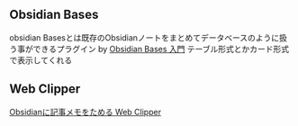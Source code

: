 

## Obsidian Bases

obsidian Basesとは既存のObsidianノートをまとめてデータベースのように扱う事ができるプラグイン by  [Obsidian Bases 入門](https://note.com/shotovim/n/n20d31913131b)
テーブル形式とかカード形式で表示してくれる

## Web Clipper

[Obsidianに記事メモをためる Web Clipper](https://zenn.dev/sh11235/articles/07bb24f98b93e7)